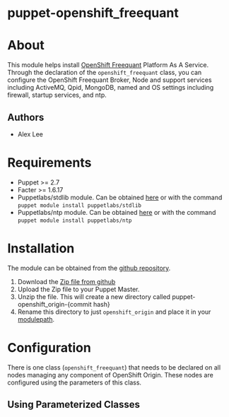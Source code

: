 # puppet-openshift_freequant

# About

This module helps install [OpenShift Freequant](https://openshift.redhat.com/community/open-source) Platform As A Service.
Through the declaration of the `openshift_freequant` class, you can configure the OpenShift Freequant Broker, Node and support
services including ActiveMQ, Qpid, MongoDB, named and OS settings including firewall, startup services, and ntp.

## Authors

* Alex Lee

# Requirements

* Puppet >= 2.7
* Facter >= 1.6.17
* Puppetlabs/stdlib module.  Can be obtained
  [here](http://forge.puppetlabs.com/puppetlabs/stdlib) or with the command
  `puppet module install puppetlabs/stdlib`
* Puppetlabs/ntp module.  Can be obtained
  [here](http://forge.puppetlabs.com/puppetlabs/ntp) or with the command
  `puppet module install puppetlabs/ntp`

# Installation

The module can be obtained from the
[github repository](https://github.com/kraman/puppet-openshift_origin).

1. Download the [Zip file from github](https://github.com/kraman/puppet-openshift_origin/archive/master.zip)
1. Upload the Zip file to your Puppet Master.
1. Unzip the file.  This will create a new directory called puppet-openshift_origin-{commit hash}
1. Rename this directory to just `openshift_origin` and place it in your
	   [modulepath](http://docs.puppetlabs.com/learning/modules1.html#modules).

# Configuration

There is one class (`openshift_freequant`) that needs to be declared on all nodes managing
any component of OpenShift Origin. These nodes are configured using the parameters of
this class.

## Using Parameterized Classes

